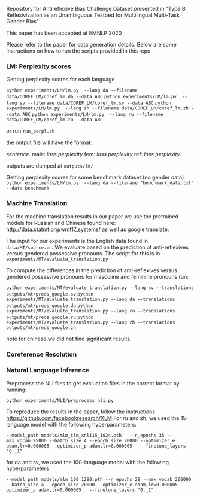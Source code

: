 Repository for Antireflexive Bias Challenge Dataset presented in "Type B Reflexivization as an Unambiguous Testbed for Multilingual Multi-Task Gender Bias"

This paper has been accepted at EMNLP 2020

Please refer to the paper for data generation details. Below are some instructions on how to run the scripts provided in this repo

<h3>LM: Perplexity scores</h3>
Getting perplexity scores for each language

`python experiments/LM/lm.py  --lang da --filename data/COREF_LM/coref_lm.da --data ABC`
`python experiments/LM/lm.py  --lang sv --filename data/COREF_LM/coref_lm.sv --data ABC`
`python experiments/LM/lm.py  --lang zh --filename data/COREF_LM/coref_lm.zh --data ABC`
`python experiments/LM/lm.py  --lang ru --filename data/COREF_LM/coref_lm.ru --data ABC`

or run `run_perpl.sh`

the output file will have the format:

<i>sentence</i>.  male: <i>loss perplexity</i> fem: <i>loss perplexity</i> ref: <i>loss perplexity</i>

outputs are dumped at
`outputs/lm/`

Getting perplexity scores for some benchmark dataset (no gender data)
`python experiments/LM/lm.py  --lang da --filename "benchmark_data.txt" --data benchmark`

<h3>Machine Translation</h3>

For the machine translation results in our paper we use the pretrained models for Russian and Chinese found here: http://data.statmt.org/wmt17_systems/  as well as google translate.

The input for our experiments is the English data found in `data/MT/source.en`. We evaluate based on the prediction of anti-reflexives versus gendered possessive pronouns. The script for this is in `experiments/MT/evaluate_translation.py`

To compute the differences in the prediction of anti-reflexives versus gendered possessive pronouns for masculine and feminine pronouns run:

`python experiments/MT/evaluate_translation.py --lang sv --translations outputs/mt/preds_google.sv`
`python experiments/MT/evaluate_translation.py --lang da --translations outputs/mt/preds_google.da`
`python experiments/MT/evaluate_translation.py --lang ru --translations outputs/mt/preds_google.ru`
`python experiments/MT/evaluate_translation.py --lang zh --translations outputs/mt/preds_google.zh`

note for chinese we did not find significant results.

<h3> Coreference Resolution</h3>

<h3> Natural Language Inference </h3>
Preprocess the NLI files to get evaluation files in the correct format by running:

`python experiments/NLI/preprocess_nli.py`

To reproduce the results in the paper, follow the instructions https://github.com/facebookresearch/XLM
For ru and zh, we used the 15-language model with the following hyperparameters:

 ``--model_path models/mlm_tlm_xnli15_1024.pth  
 --n_epochs 35
 --max_vocab 95000
 --batch_size 4
 --epoch_size 20000
 --optimizer_e adam,lr=0.000005
 --optimizer_p adam,lr=0.000005  
 --finetune_layers "0:_1"``

 for da and sv, we used the 100-language model with the following hyperparameters

  ``--model_path models/mlm_100_1280.pth
  --n_epochs 28
  --max_vocab 200000
  --batch_size 4
  --epoch_size 20000
  --optimizer_e adam,lr=0.000005
  --optimizer_p adam,lr=0.000005  
  --finetune_layers "0:_1"``
